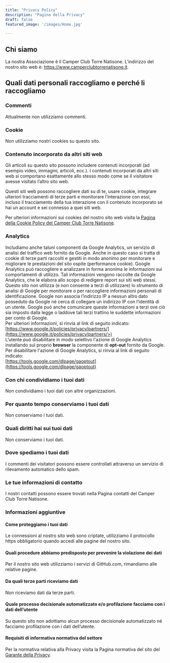 ```yaml
---
title: "Privacy Policy"
description: "Pagina della Privacy"
draft: false
featured_image: '/images/Home.jpg'

---
```


## Chi siamo

La nostra Associazione è il Camper Club Torre Natisone.
L’indirizzo del nostro sito web è: https://www.camperclubtorrenatisone.it.

## Quali dati personali raccogliamo e perché li raccogliamo
### Commenti

Attualmente non utilizziamo commenti.

### Cookie

Non utilizziamo nostri cookies su questo sito.

### Contenuto incorporato da altri siti web

Gli articoli su questo sito possono includere contenuti incorporati (ad esempio video, immagini, articoli, ecc.). I contenuti incorporati da altri siti web si comportano esattamente allo stesso modo come se il visitatore avesse visitato l’altro sito web.

Questi siti web possono raccogliere dati su di te, usare cookie, integrare ulteriori tracciamenti di terze parti e monitorare l’interazione con essi, incluso il tracciamento della tua interazione con il contenuto incorporato se hai un account e sei connesso a quei siti web.

Per ulteriori informazioni sui cookies del nostro sito web visita la [Pagina della Cookie Policy del Camper Club Torre Natisone](/cookie-policy/).

### Analytics

Includiamo anche taluni componenti da Google Analytics, un servizio di analisi del traffico web fornito da Google. Anche in questo caso si tratta di cookie di terze parti raccolti e gestiti in modo anonimo per monitorare e migliorare le prestazioni del sito ospite (performance cookie).
Google Analytics può raccogliere e analizzare in forma anonima le informazioni sui comportamenti di utilizzo. Tali informazioni vengono raccolte da Google Analytics, che le elabora allo scopo di redigere report sui siti web stessi. Questo sito non utilizza (e non consente a terzi di utilizzare) lo strumento di analisi di Google per monitorare o per raccogliere informazioni personali di identificazione. Google non associa l’indirizzo IP a nessun altro dato posseduto da Google né cerca di collegare un indirizzo IP con l’identità di un utente. Google può anche comunicare queste informazioni a terzi ove ciò sia imposto dalla legge o laddove tali terzi trattino le suddette informazioni per conto di Google.  
Per ulteriori informazioni, si rinvia al link di seguito indicato:  
[https://www.google.it/policies/privacy/partners/](https://www.google.it/policies/privacy/partners/>)  
L’utente può disabilitare in modo selettivo l'azione di Google Analytics installando sul proprio **browser** la componente di **opt-out** fornito da Google. Per disabilitare l'azione di Google Analytics, si rinvia al link di seguito indicato:  
[https://tools.google.com/dlpage/gaoptout](https://tools.google.com/dlpage/gaoptout)

### Con chi condividiamo i tuoi dati

Non condividiamo i tuoi dati con altre organizzazioni.

### Per quanto tempo conserviamo i tuoi dati

Non conserviamo i tuoi dati.

### Quali diritti hai sui tuoi dati

Non conserviamo i tuoi dati.

### Dove spediamo i tuoi dati

I commenti dei visitatori possono essere controllati attraverso un servizio di rilevamento automatico dello spam.

### Le tue informazioni di contatto

I nostri contatti possono essere trovati nella Pagina contatti del Camper Club Torre Natisone.

### Informazioni aggiuntive

#### Come proteggiamo i tuoi dati

Le connessioni al nostro sito web sono criptate, utilizziamo il protocollo https obbligatorio quando accedi alle pagine del nostro sito.

#### Quali procedure abbiamo predisposto per prevenire la violazione dei dati

Per il nostro sito web utilizziamo i servizi di GitHub.com, rimandiamo alle relative pagine.

#### Da quali terze parti riceviamo dati

Non riceviamo dati da terze parti.

#### Quale processo decisionale automatizzato e/o profilazione facciamo con i dati dell’utente

Su questo sito non adottiamo alcun processo decisionale automatizzato né facciamo profilazione con i dati dell’utente.

#### Requisiti di informativa normativa del settore

Per la normativa relativa alla Privacy visita la Pagina normativa del sito del [Garante della Privacy](https://www.garanteprivacy.it/web/guest/home/provvedimenti-normativa).
